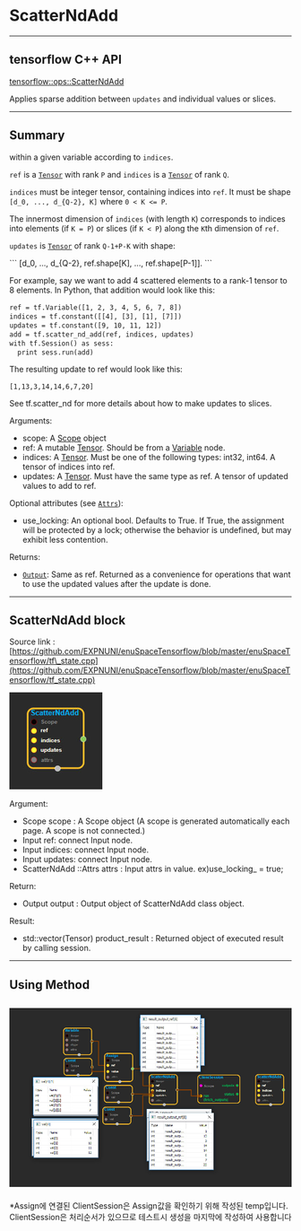 # ScatterNdAdd

---

## tensorflow C++ API

[tensorflow::ops::ScatterNdAdd](https://www.tensorflow.org/api_docs/cc/class/tensorflow/ops/scatter-nd-add)

Applies sparse addition between `updates` and individual values or slices.

---

## Summary

within a given variable according to `indices`.

`ref` is a [`Tensor`](https://www.tensorflow.org/api_docs/cc/class/tensorflow/tensor.html#classtensorflow_1_1_tensor) with rank `P` and `indices` is a [`Tensor`](https://www.tensorflow.org/api_docs/cc/class/tensorflow/tensor.html#classtensorflow_1_1_tensor) of rank `Q`.

`indices` must be integer tensor, containing indices into `ref`. It must be shape `[d_0, ..., d_{Q-2}, K]` where `0 < K <= P`.

The innermost dimension of `indices` \(with length `K`\) corresponds to indices into elements \(if `K = P`\) or slices \(if `K < P`\) along the `K`th dimension of `ref`.

`updates` is [`Tensor`](https://www.tensorflow.org/api_docs/cc/class/tensorflow/tensor.html#classtensorflow_1_1_tensor) of rank `Q-1+P-K` with shape:

\`\`\` \[d\_0, ..., d\_{Q-2}, ref.shape\[K\], ..., ref.shape\[P-1\]\]. \`\`\`

For example, say we want to add 4 scattered elements to a rank-1 tensor to 8 elements. In Python, that addition would look like this:

```
ref = tf.Variable([1, 2, 3, 4, 5, 6, 7, 8])
indices = tf.constant([[4], [3], [1], [7]])
updates = tf.constant([9, 10, 11, 12])
add = tf.scatter_nd_add(ref, indices, updates)
with tf.Session() as sess:
  print sess.run(add)
```

The resulting update to ref would look like this:

```
[1,13,3,14,14,6,7,20]
```

See tf.scatter\_nd for more details about how to make updates to slices.

Arguments:

* scope: A [Scope](https://www.tensorflow.org/api_docs/cc/class/tensorflow/scope.html#classtensorflow_1_1_scope) object
* ref: A mutable [Tensor](https://www.tensorflow.org/api_docs/cc/class/tensorflow/tensor.html#classtensorflow_1_1_tensor). Should be from a [Variable](https://www.tensorflow.org/api_docs/cc/class/tensorflow/ops/variable.html#classtensorflow_1_1ops_1_1_variable) node.
* indices: A [Tensor](https://www.tensorflow.org/api_docs/cc/class/tensorflow/tensor.html#classtensorflow_1_1_tensor). Must be one of the following types: int32, int64. A tensor of indices into ref.
* updates: A [Tensor](https://www.tensorflow.org/api_docs/cc/class/tensorflow/tensor.html#classtensorflow_1_1_tensor). Must have the same type as ref. A tensor of updated values to add to ref.

Optional attributes \(see [`Attrs`](https://www.tensorflow.org/api_docs/cc/struct/tensorflow/ops/scatter-nd-add/attrs.html#structtensorflow_1_1ops_1_1_scatter_nd_add_1_1_attrs)\):

* use\_locking: An optional bool. Defaults to True. If True, the assignment will be protected by a lock; otherwise the behavior is undefined, but may exhibit less contention.

Returns:

* [`Output`](https://www.tensorflow.org/api_docs/cc/class/tensorflow/output.html#classtensorflow_1_1_output): Same as ref. Returned as a convenience for operations that want to use the updated values after the update is done.

---

## ScatterNdAdd block

Source link : [https://github.com/EXPNUNI/enuSpaceTensorflow/blob/master/enuSpaceTensorflow/tf\_state.cpp](https://github.com/EXPNUNI/enuSpaceTensorflow/blob/master/enuSpaceTensorflow/tf_state.cpp)

![](/assets/state_op/ScatterNdAdd1.jpg)

Argument:

* Scope scope : A Scope object \(A scope is generated automatically each page. A scope is not connected.\)
* Input ref: connect  Input node.
* Input indices: connect Input node.
* Input updates: connect Input node.
* ScatterNdAdd ::Attrs attrs : Input attrs in value. ex\)use\_locking\_ = true;

Return:

* Output output : Output object of ScatterNdAdd class object.

Result:

* std::vector\(Tensor\) product\_result : Returned object of executed result by calling session.

---

## Using Method

## ![](/assets/state_op/ScatterNdAdd2.jpg)

\*Assign에 연결된 ClientSession은 Assign값을 확인하기 위해 작성된 temp입니다. ClientSession은 처리순서가 있으므로 테스트시 생성을 마지막에 작성하여 사용합니다

